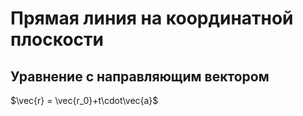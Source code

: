 # Прямая линия на координатной плоскости
## Уравнение с направляющим вектором
$\vec{r} = \vec{r_0}+t\cdot\vec{a}$
